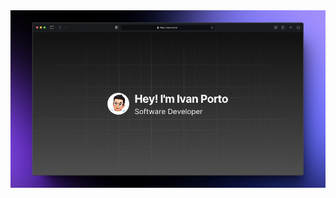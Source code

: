 <div align="center">
  <a href="https://pheralb.dev">
    <img src="./.github/assets/preview.png" alt="Preview image of my website" />
  </a>
</div>
